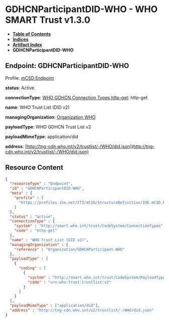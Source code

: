 # GDHCNParticipantDID-WHO - WHO SMART Trust v1.3.0

* [**Table of Contents**](toc.md)
* [**Indices**](indices.md)
* [**Artifact Index**](artifacts.md)
* **GDHCNParticipantDID-WHO**

## Endpoint: GDHCNParticipantDID-WHO

Profile: [mCSD Endpoint](https://profiles.ihe.net/ITI/mCSD/4.0.0/StructureDefinition-IHE.mCSD.Endpoint.html)

**status**: Active

**connectionType**: [WHO GDHCN Connection Types http-get](CodeSystem-ConnectionTypes.md#ConnectionTypes-http-get): http-get

**name**: WHO Trust List (DID v2)

**managingOrganization**: [Organization WHO](Organization-GDHCNParticipant-WHO.md)

**payloadType**: WHO GDHCN Trust List v2

**payloadMimeType**: application/did

**address**: [http://tng-cdn.who.int/v2/trustlist/-/WHO/did.json](http://tng-cdn.who.int/v2/trustlist/-/WHO/did.json)



## Resource Content

```json
{
  "resourceType" : "Endpoint",
  "id" : "GDHCNParticipantDID-WHO",
  "meta" : {
    "profile" : [
      "https://profiles.ihe.net/ITI/mCSD/StructureDefinition/IHE.mCSD.Endpoint"
    ]
  },
  "status" : "active",
  "connectionType" : {
    "system" : "http://smart.who.int/trust/CodeSystem/ConnectionTypes",
    "code" : "http-get"
  },
  "name" : "WHO Trust List (DID v2)",
  "managingOrganization" : {
    "reference" : "Organization/GDHCNParticipant-WHO"
  },
  "payloadType" : [
    {
      "coding" : [
        {
          "system" : "http://smart.who.int/trust/CodeSystem/PayloadTypes",
          "code" : "urn:who:trust:trustlist:v2"
        }
      ]
    }
  ],
  "payloadMimeType" : ["application/did"],
  "address" : "http://tng-cdn.who.int/v2/trustlist/-/WHO/did.json"
}

```
